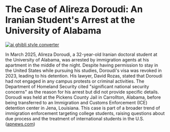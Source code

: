 # The Case of Alireza Doroudi: An Iranian Student's Arrest at the University of Alabama

[![ai ghibli style converter](https://i.imgur.com/dwt8Y5G.gif)](https://witbeam.net/slzx)

In March 2025, Alireza Doroudi, a 32-year-old Iranian doctoral student at the University of Alabama, was arrested by immigration agents at his apartment in the middle of the night. Despite having permission to stay in the United States while pursuing his studies, Doroudi's visa was revoked in 2023, leading to his detention. His lawyer, David Rozas, stated that Doroudi had not engaged in any campus protests or criminal activities. The Department of Homeland Security cited "significant national security concerns" as the reason for his arrest but did not provide specific details. Doroudi was held at the Pickens County Jail in Carrollton, Alabama, before being transferred to an Immigration and Customs Enforcement (ICE) detention center in Jena, Louisiana. This case is part of a broader trend of immigration enforcement targeting college students, raising questions about due process and the treatment of international students in the U.S. ([apnews.com](https://apnews.com/article/ae498838deb04b22864ef485a71bac27?utm_source=openai))